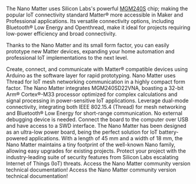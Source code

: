 <FeatureDescription>

  The Nano Matter uses Silicon Labs's powerful [MGM240S](https://www.silabs.com/documents/public/data-sheets/mgm240s-datasheet.pdf) chip; making the popular IoT connectivity standard Matter® more accessible in Maker and Professional applications. Its versatile connectivity options, including Bluetooth® Low Energy and Openthread, make it ideal for projects requiring low-power efficiency and broad connectivity.

  Thanks to the Nano Matter and its small form factor, you can easily prototype new Matter devices, expanding your home automation and professional IoT implementations to the next level.
  
</FeatureDescription>

<FeatureList>
  <Feature title="Matter® Ready" image="core">
    Create, connect, and communicate with Matter® compatible devices using Arduino as the software layer for rapid prototyping.
    <FeatureWrapper>
      <FeatureLink title="Matter Specification" url="https://csa-iot.org/all-solutions/matter/" download blank/>
    </FeatureWrapper>
  </Feature>

  <Feature title="OpenThread" image="communication">
    Nano Matter uses Thread for IoT mesh networking communication in a highly compact form factor.
    <FeatureWrapper>
      <FeatureLink title="OpenThread" url="https://openthread.io/" download blank/>
    </FeatureWrapper>
  </Feature>

  <Feature title="MGM240SD22VNA 32-bit Arm® Cortex®-M33" image="mcu">
    The Nano Matter integrates MGM240SD22VNA, boasting a 32-bit Arm® Cortex®-M33 processor optimized for complex calculations and signal processing in power-sensitive IoT applications.
    <FeatureWrapper>
      <FeatureLink title="Datasheet" url="https://www.silabs.com/documents/public/data-sheets/mgm240s-datasheet.pdf" download blank/>
    </FeatureWrapper>
  </Feature>

  <Feature title="Bluetooth® connectivity" image="bluetooth">
    Leverage dual-mode connectivity, integrating both IEEE 802.15.4 (Thread) for mesh networking and Bluetooth® Low Energy for short-range communication.
    <FeatureWrapper>
      <FeatureLink title="Bluetooth®" url="https://www.bluetooth.com/" download blank/>
    </FeatureWrapper>
  </Feature>

  <Feature title="Debugging over USB" image="usb">
    No external debugging device is needed. Connect the board to the computer over USB and have access to a SWD interface. 
  </Feature>

  <Feature title="Low power consumption" image="power">
    The Nano Matter has been designed as an ultra-low power board, being the perfect solution for IoT battery-powered applications.
  </Feature>

  <Feature title="Tiny footprint" image="nano-form-factor">
    With a length of 45 mm and a width of 18 mm, the Nano Matter maintains a tiny footprint of the well-known Nano family, allowing easy upgrades for existing projects.
  </Feature>

  <Feature title="Secure Vault technology-enabled" image="crypto-chip">
    Protect your project with the industry-leading suite of security features from Silicon Labs escalating Internet of Things (IoT) threats.
  </Feature>

  <Feature title="Community version" image="nano-form-factor">
    Access the Nano Matter community version technical documentation!
    <FeatureWrapper>
  <Feature title="Community version" image="nano-form-factor">
    Access the Nano Matter community version technical documentation!
    <FeatureWrapper>
      <FeatureLink title="Download" url="https://docs.arduino.cc/resources/misc/nano_matter_community_technical_documentation.zip" download blank/>
    </FeatureWrapper>
  </Feature>
    </FeatureWrapper>
  </Feature>

</FeatureList>
